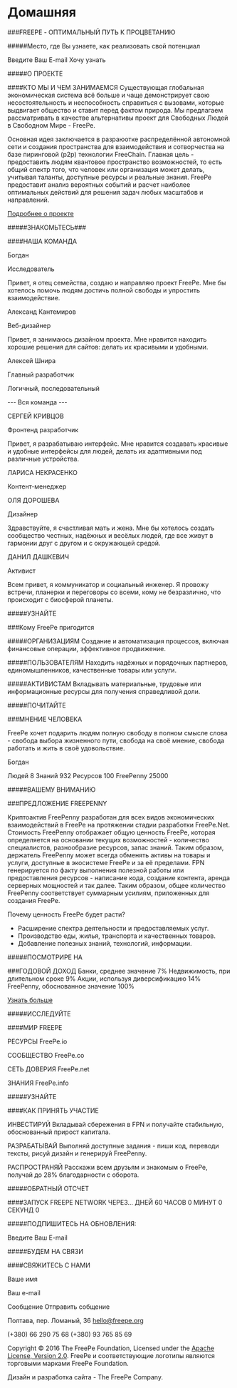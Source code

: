 # Домашняя

###FREEPE - ОПТИМАЛЬНЫЙ ПУТЬ К ПРОЦВЕТАНИЮ

#####Место, где Вы узнаете, как реализовать свой потенциал


Введите Ваш E-mail
  Хочу узнать
 

#####О ПРОЕКТЕ

####КТО МЫ И ЧЕМ ЗАНИМАЕМСЯ
Существующая глобальная экономическая система всё больше и чаще демонстрирует свою несостоятельность и неспособность справиться с вызовами, которые выдвигает общество и ставит перед фактом природа. Мы предлагаем рассматривать в качестве альтернативы проект для Свободных Людей в Свободном Мире - FreePe.

Основная идея заключается в разраюотке распределённой автономной сети и создания пространства для взаимодействия и сотворчества на базе пиринговой (p2p) технологии FreeChain. Главная цель - предоставить людям квантовое пространство возможностей, то есть общий спектр того, что человек или организация может делать, учитывая таланты, доступные ресурсы и реальные знания. FreePe предоставит анализ вероятных событий и расчет наиболее оптимальных действий для решения задач любых масштабов и направлений.

[Подробнее о проекте](https://freepe.org/ru/about.html)


#####ЗНАКОМЬТЕСЬ###

####НАША КОМАНДА

Богдан

Исследователь


Привет, я отец семейства, создаю и направляю проект FreePe. Мне бы хотелось помочь людям достичь полной свободы и упростить взаимодействие.


Александ Кантемиров

Веб-дизайнер

Привет, я занимаюсь дизайном проекта. Мне нравится находить хорошие решения для сайтов: делать их красивыми и удобными.



Алексей Шнира

Главный разработчик

Логичный, последовательный
  
--- Вся команда ---

СЕРГЕЙ КРИВЦОВ

Фронтенд разработчик

Привет, я разрабатываю интерфейс. Мне нравится создавать красивые и удобные интерфейсы для людей, делать их адаптивными под различные устройства.

  

ЛАРИСА НЕКРАСЕНКО

Контент-менеджер
  

ОЛЯ ДОРОШЕВА

Дизайнер

Здравствуйте, я счастливая мать и жена. Мне бы хотелось создать сообщество честных, надёжных и весёлых людей, где все живут в гармонии друг с другом и с окружающей средой.
  

ДАНИЛ ДАШКЕВИЧ

Активист

Всем привет, я коммуникатор и социальный инженер. Я провожу встречи, планерки и переговоры cо всеми, кому не безразлично, что происходит с биосферой планеты.



#####УЗНАЙТЕ

###Кому FreePe пригодится

#####ОРГАНИЗАЦИЯМ
Создание и автоматизация процессов, включая финансовые операции, эффективное продвижение.

#####ПОЛЬЗОВАТЕЛЯМ
Находить надёжных и порядочных партнеров, единомышленников, качественные товары или услуги.

#####АКТИВИСТАМ
Вкладывать материальные, трудовые или информационные ресурсы  для получения справедливой доли.

#####ПОЧИТАЙТЕ

###МНЕНИЕ ЧЕЛОВЕКА

FreePe хочет подарить людям полную свободу в полном смысле слова - свобода выбора жизненного пути, свобода на своё мнение, свобода работать и жить в своё удовольствие.

Богдан

  
Людей
8
Знаний
932
Ресурсов
100
FreePenny
25000

#####ВАШЕМУ ВНИМАНИЮ

###ПРЕДЛОЖЕНИЕ FREEPENNY

Криптоактив FreePenny разработан для всех видов экономических взаимодействий в FreePe на протяжении стадии разработки FreePe.Net. Стоимость FreePenny отображает общую ценность FreePe, которая определяется на основании текущих возможностей - количество специалистов, разнообразие ресурсов, запас знаний. Таким образом, держатель FreePenny может всегда обменять активы на товары и услуги, доступные в экосистеме FreePe и за её пределами. FPN генерируется по факту выполнения полезной работы или предоставления ресурсов - написание кода, создание контента, аренда серверных мощностей и так далее. Таким образом, общее количество FreePenny соответствует суммарным усилиям, приложенных для создания FreePe.

Почему ценность FreePe будет расти?
* Расширение спектра деятельности и предоставляемых услуг.
* Производство еды, жилья, транспорта и качественных товаров.
* Добавление полезных знаний, технологий, информации.


#####ПОСМОТРИРЕ НА

###ГОДОВОЙ ДОХОД
Банки, среднее значение 7%
Недвижимость, при длительном сроке 9%
Акции, используя диверсификацию 14%
FreePenny, обоснованное значение 100%

[Узнать больше](https://freepe.org/ru/offer.html)


#####ИССЛЕДУЙТЕ

####МИР FREEPE

РЕСУРСЫ
FreePe.io


СООБЩЕСТВО
FreePe.co

СЕТЬ ДОВЕРИЯ
FreePe.net

ЗНАНИЯ
FreePe.info


#####УЗНАЙТЕ

####КАК ПРИНЯТЬ УЧАСТИЕ

ИНВЕСТИРУЙ
Вкладывай сбережения в FPN и получайте стабильную, обоснованный прирост капитала.


РАЗРАБАТЫВАЙ
Выполняй доступные задания - пиши код, переводи тексты, рисуй дизайн и генерируй FreePenny.


РАСПРОСТРАНЯЙ
Расскажи всем друзьям и знакомым о FreePe, получай до 28% благодарности с оборота.


#####ОБРАТНЫЙ ОТСЧЕТ

####ЗАПУСК FREEPE NETWORK ЧЕРЕЗ...
ДНЕЙ
60
ЧАСОВ
0
МИНУТ
0
СЕКУНД
0

#####ПОДПИШИТЕСЬ НА ОБНОВЛЕНИЯ:

Введите Ваш E-mail

#####БУДЕМ НА СВЯЗИ

####СВЯЖИТЕСЬ С НАМИ

Ваше имя
 
Ваш e-mail
 
Сообщение
 Отправить собщение
 
 
Полтава, пер. Ломаный, 36
hello@freepe.org

(+380) 66 290 75 68
(+380) 93 765 85 69

Copyright © 2016 The FreePe Foundation, Licensed under the [Apache License, Version 2.0](https://www.apache.org/licenses/LICENSE-2.0). FreePe и соответствующие логотипы являются торговыми марками FreePe Foundation.

Дизайн и разработка сайта - The FreePe Company.


